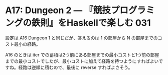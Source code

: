 # A17: Dungeon 2 — 『競技プログラミングの鉄則』をHaskellで楽しむ 031

設定は A16 Dungeon 1 と同じだが、答えるのは 1 の部屋から N の部屋までのコスト最小の経路。

A16 のときは iter での蓄積は2つ前にある部屋までの最小コストと1つ前の部屋までの最小コストでしたが、最小コストに加えて経路を持つようにすればよいですね。経路は逆順に積むので、最後に reverse すればよさそう。 
